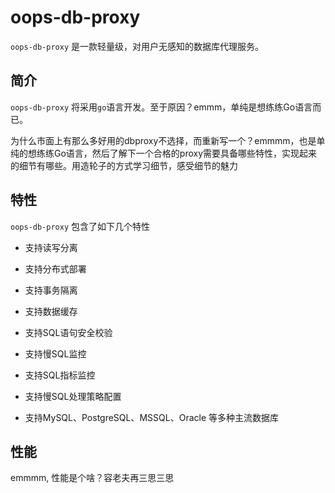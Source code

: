 # oops-db-proxy
`oops-db-proxy` 是一款轻量级，对用户无感知的数据库代理服务。



## 简介

`oops-db-proxy` 将采用`go`语言开发。至于原因？emmm，单纯是想练练Go语言而已。

为什么市面上有那么多好用的dbproxy不选择，而重新写一个？emmmm，也是单纯的想练练Go语言，然后了解下一个合格的proxy需要具备哪些特性，实现起来的细节有哪些。用造轮子的方式学习细节，感受细节的魅力

## 特性

`oops-db-proxy` 包含了如下几个特性

- 支持读写分离

- 支持分布式部署

- 支持事务隔离

- 支持数据缓存

- 支持SQL语句安全校验

- 支持慢SQL监控

- 支持SQL指标监控

- 支持慢SQL处理策略配置

- 支持MySQL、PostgreSQL、MSSQL、Oracle 等多种主流数据库

  

## 性能

emmmm, 性能是个啥？容老夫再三思三思